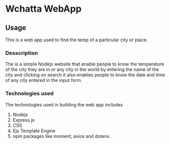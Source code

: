# Wchatta WebApp

## Usage

This is a web app used to find the temp of a particular city or place.

### Desscription

The is a simple Nodejs website that enable people  to know the temperature of the city they are in or any city in the world by entering the name of the city and clicking on search.it also enables people to know the date and time of any city entered in the  input form.

### Technologies used

The technologies used in building the web app includes
1. Nodejs
2. Express.js
3. CSS
4. Ejs Template Engine
5. npm packages like moment, axios and dotenv. 

